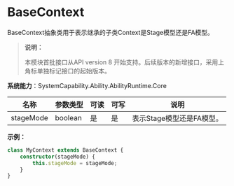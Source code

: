 # BaseContext

BaseContext抽象类用于表示继承的子类Context是Stage模型还是FA模型。

> **说明：**
> 
> 本模块首批接口从API version 8 开始支持。后续版本的新增接口，采用上角标单独标记接口的起始版本。  

**系统能力**：SystemCapability.Ability.AbilityRuntime.Core

| 名称       | 参数类型   | 可读   | 可写   | 说明      |
| -------- | ------ | ---- | ---- | ------- |
| stageMode | boolean | 是    | 是    | 表示Stage模型还是FA模型。 |

**示例：**
    
  ```ts
  class MyContext extends BaseContext {
      constructor(stageMode) {
          this.stageMode = stageMode;
      }
  }
  ```